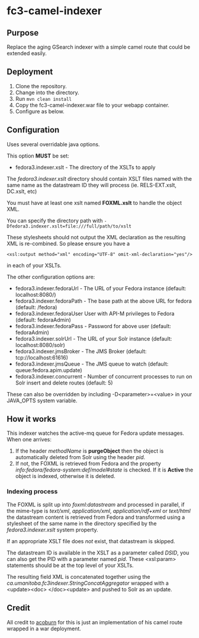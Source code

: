 # fc3-camel-indexer
## Purpose
Replace the aging GSearch indexer with a simple camel route that could be extended easily.

## Deployment
1. Clone the repository.
1. Change into the directory.
1. Run ```mvn clean install```
1. Copy the fc3-camel-indexer.war file to your webapp container.
1. Configure as below.

## Configuration
Uses several overridable java options.

This option **MUST** be set:

* fedora3.indexer.xslt - The directory of the XSLTs to apply

The *fedora3.indexer.xslt* directory should contain XSLT files named with the same name as the datastream ID they will process (ie. RELS-EXT.xslt, DC.xslt, etc)

You must have at least one xslt named **FOXML.xslt** to handle the object XML.

You can specify the directory path with ```-Dfedora3.indexer.xslt=file:///full/path/to/xslt```

These stylesheets should not output the XML declaration as the resulting XML is re-combined. So please ensure you have a
```
<xsl:output method="xml" encoding="UTF-8" omit-xml-declaration="yes"/>
```

in each of your XSLTs.

The other configuration options are:

* fedora3.indexer.fedoraUrl - The URL of your Fedora instance (default: localhost:8080/)
* fedora3.indexer.fedoraPath - The base path at the above URL for fedora (default: /fedora)
* fedora3.indexer.fedoraUser User with API-M privileges to Fedora (default: fedoraAdmin)
* fedora3.indexer.fedoraPass - Password for above user (default: fedoraAdmin)
* fedora3.indexer.solrUrl - The URL of your Solr instance (default: localhost:8080/solr)
* fedora3.indexer.jmsBroker - The JMS Broker (default: tcp://localhost:61616)
* fedora3.indexer.jmsQueue - The JMS queue to watch (default: queue:fedora.apim.update)
* fedora3.indexer.concurrent - Number of concurrent processes to run on Solr insert and delete routes (default: 5)

These can also be overridden by including -D&lt;parameter&gt;=&lt;value&gt; in your JAVA\_OPTS system variable.

## How it works
This indexer watches the active-mq queue for Fedora update messages. When one arrives:

1. If the header *methodName* is **purgeObject** then the object is automatically deleted from Solr using the header *pid*.
2. If not, the FOXML is retrieved from Fedora and the property *info:fedora/fedora-system:def/model#state* is checked. If it is **Active** the object is indexed, otherwise it is deleted.

### Indexing process
The FOXML is split up into *foxml:datastream* and processed in parallel, if the mime-type is *text/xml*, *application/xml*, *application/rdf+xml* or *text/html* the datastream content is retrieved from Fedora and transformed using a stylesheet of the same name in the directory specified by the *fedora3.indexer.xslt* system property.

If an appropriate XSLT file does *not* exist, that datastream is skipped. 

The datastream ID is available in the XSLT as a parameter called *DSID*, you can also get the PID with a parameter named *pid*. These &lt;xsl:param&gt; statements should be at the top level of your XSLTs.

The resulting field XML is concatenated together using the *ca.umanitoba.fc3indexer.StringConcatAggregator* wrapped with a &lt;update&gt;&lt;doc&gt; &lt;/doc&gt;&lt;update&gt; and pushed to Solr as an update.

## Credit
All credit to [acoburn](https://github.com/acoburn) for this is just an implementation of his camel route wrapped in a war deployment.